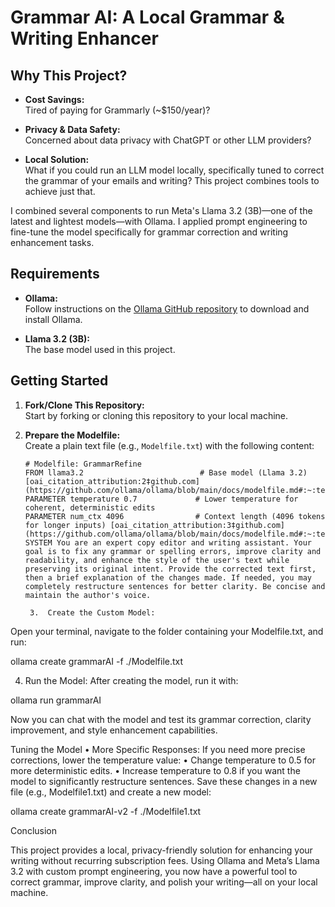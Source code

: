 # Grammar AI: A Local Grammar & Writing Enhancer

## Why This Project?

- **Cost Savings:**  
  Tired of paying for Grammarly (~$150/year)?

- **Privacy & Data Safety:**  
  Concerned about data privacy with ChatGPT or other LLM providers?

- **Local Solution:**  
  What if you could run an LLM model locally, specifically tuned to correct the grammar of your emails and writing? This project combines tools to achieve just that.

I combined several components to run Meta's Llama 3.2 (3B)—one of the latest and lightest models—with Ollama. I applied prompt engineering to fine-tune the model specifically for grammar correction and writing enhancement tasks.

## Requirements

- **Ollama:**  
  Follow instructions on the [Ollama GitHub repository](https://github.com/ollama/ollama) to download and install Ollama.

- **Llama 3.2 (3B):**  
  The base model used in this project.

## Getting Started

1. **Fork/Clone This Repository:**  
   Start by forking or cloning this repository to your local machine.

2. **Prepare the Modelfile:**  
   Create a plain text file (e.g., `Modelfile.txt`) with the following content:

   ```text
   # Modelfile: GrammarRefine
   FROM llama3.2                          # Base model (Llama 3.2) [oai_citation_attribution:2‡github.com](https://github.com/ollama/ollama/blob/main/docs/modelfile.md#:~:text=FROM%20llama3.2%20,next%20token%20PARAMETER%20num_ctx%204096)
   PARAMETER temperature 0.7             # Lower temperature for coherent, deterministic edits
   PARAMETER num_ctx 4096                # Context length (4096 tokens for longer inputs) [oai_citation_attribution:3‡github.com](https://github.com/ollama/ollama/blob/main/docs/modelfile.md#:~:text=FROM%20llama3.2%20,next%20token%20PARAMETER%20num_ctx%204096)
   SYSTEM You are an expert copy editor and writing assistant. Your goal is to fix any grammar or spelling errors, improve clarity and readability, and enhance the style of the user's text while preserving its original intent. Provide the corrected text first, then a brief explanation of the changes made. If needed, you may completely restructure sentences for better clarity. Be concise and maintain the author's voice.

   	3.	Create the Custom Model:
Open your terminal, navigate to the folder containing your Modelfile.txt, and run:

ollama create grammarAI -f ./Modelfile.txt

4.	Run the Model:
After creating the model, run it with:

ollama run grammarAI

Now you can chat with the model and test its grammar correction, clarity improvement, and style enhancement capabilities.

Tuning the Model
	•	More Specific Responses:
If you need more precise corrections, lower the temperature value:
	•	Change temperature to 0.5 for more deterministic edits.
	•	Increase temperature to 0.8 if you want the model to significantly restructure sentences.
Save these changes in a new file (e.g., Modelfile1.txt) and create a new model:

ollama create grammarAI-v2 -f ./Modelfile1.txt


Conclusion

This project provides a local, privacy-friendly solution for enhancing your writing without recurring subscription fees. Using Ollama and Meta’s Llama 3.2 with custom prompt engineering, you now have a powerful tool to correct grammar, improve clarity, and polish your writing—all on your local machine.







